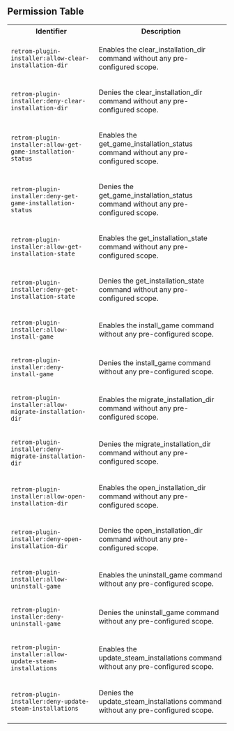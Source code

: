 
## Permission Table

<table>
<tr>
<th>Identifier</th>
<th>Description</th>
</tr>


<tr>
<td>

`retrom-plugin-installer:allow-clear-installation-dir`

</td>
<td>

Enables the clear_installation_dir command without any pre-configured scope.

</td>
</tr>

<tr>
<td>

`retrom-plugin-installer:deny-clear-installation-dir`

</td>
<td>

Denies the clear_installation_dir command without any pre-configured scope.

</td>
</tr>

<tr>
<td>

`retrom-plugin-installer:allow-get-game-installation-status`

</td>
<td>

Enables the get_game_installation_status command without any pre-configured scope.

</td>
</tr>

<tr>
<td>

`retrom-plugin-installer:deny-get-game-installation-status`

</td>
<td>

Denies the get_game_installation_status command without any pre-configured scope.

</td>
</tr>

<tr>
<td>

`retrom-plugin-installer:allow-get-installation-state`

</td>
<td>

Enables the get_installation_state command without any pre-configured scope.

</td>
</tr>

<tr>
<td>

`retrom-plugin-installer:deny-get-installation-state`

</td>
<td>

Denies the get_installation_state command without any pre-configured scope.

</td>
</tr>

<tr>
<td>

`retrom-plugin-installer:allow-install-game`

</td>
<td>

Enables the install_game command without any pre-configured scope.

</td>
</tr>

<tr>
<td>

`retrom-plugin-installer:deny-install-game`

</td>
<td>

Denies the install_game command without any pre-configured scope.

</td>
</tr>

<tr>
<td>

`retrom-plugin-installer:allow-migrate-installation-dir`

</td>
<td>

Enables the migrate_installation_dir command without any pre-configured scope.

</td>
</tr>

<tr>
<td>

`retrom-plugin-installer:deny-migrate-installation-dir`

</td>
<td>

Denies the migrate_installation_dir command without any pre-configured scope.

</td>
</tr>

<tr>
<td>

`retrom-plugin-installer:allow-open-installation-dir`

</td>
<td>

Enables the open_installation_dir command without any pre-configured scope.

</td>
</tr>

<tr>
<td>

`retrom-plugin-installer:deny-open-installation-dir`

</td>
<td>

Denies the open_installation_dir command without any pre-configured scope.

</td>
</tr>

<tr>
<td>

`retrom-plugin-installer:allow-uninstall-game`

</td>
<td>

Enables the uninstall_game command without any pre-configured scope.

</td>
</tr>

<tr>
<td>

`retrom-plugin-installer:deny-uninstall-game`

</td>
<td>

Denies the uninstall_game command without any pre-configured scope.

</td>
</tr>

<tr>
<td>

`retrom-plugin-installer:allow-update-steam-installations`

</td>
<td>

Enables the update_steam_installations command without any pre-configured scope.

</td>
</tr>

<tr>
<td>

`retrom-plugin-installer:deny-update-steam-installations`

</td>
<td>

Denies the update_steam_installations command without any pre-configured scope.

</td>
</tr>
</table>
